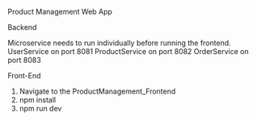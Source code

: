 Product Management Web App

Backend

Microservice needs to run individually before running the frontend.
UserService on port 8081
ProductService on port 8082
OrderService on port 8083


Front-End

1. Navigate to the ProductManagement_Frontend
2. npm install
3. npm run dev
   
